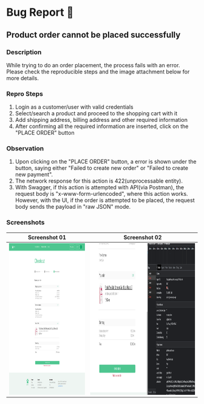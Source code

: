 # Bug Report 🐛

## Product order cannot be placed successfully

### Description
While trying to do an order placement, the process fails with an error. Please check the reproducible steps and the image attachment below for more details.

### Repro Steps
1. Login as a customer/user with valid credentials
2. Select/search a product and proceed to the shopping cart with it
3. Add shipping address, billing address and other required information
4. After confirming all the required information are inserted, click on the "PLACE ORDER" button

### Observation
1. Upon clicking on the "PLACE ORDER" button, a error is shown under the button, saying either "Failed to create new order" or "Failed to create new payment". 
2. The network response for this action is 422(unprocessable entity).
3. With Swagger, if this action is attempted with API(via Postman), the request body is "x-www-form-urlencoded", where this action works. However, with the UI, if the order is attempted to be placed, the request body sends the payload in "raw JSON" mode.

### Screenshots
| Screenshot 01 | Screenshot 02 |
| ---- | ---- |
|  <img src="https://github.com/jsn2142/petshop-ecommerce-buckhill-cypress/blob/master/cypress/bugs/Spec%2001%20error%20screenshot%2001.png" width="400" height="400"> |  <img src="https://github.com/jsn2142/petshop-ecommerce-buckhill-cypress/blob/master/cypress/bugs/Spec%2001%20error%20screenshot%2002.PNG" width="600" height="400"> | 
